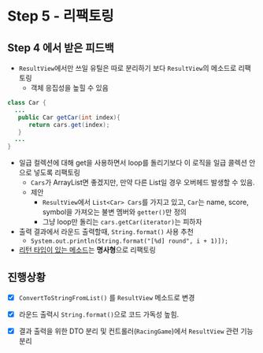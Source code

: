 # Step 5 - 리팩토링

## **Step 4 에서 받은 피드백**

- `ResultView`에서만 쓰일 유틸은 따로 분리하기 보다 `ResultView`의 메소드로 리팩토링
  - 객체 응집성을 높힐 수 있음

~~~java
class Car {
  ...
   public Car getCar(int index){
      return cars.get(index);
   }
  ...
}
~~~

- 일급 컬렉션에 대해 get을 사용하면서 loop를 돌리기보다 이 로직을 일급 콜렉션 안으로 넣도록 리팩토링
  - `Cars`가 ArrayList면 좋겠지만, 만약 다른 List일 경우 오버헤드 발생할 수 있음.
  - 제안
    - `ResultView`에서 `List<Car> Cars`를 가지고 있고, `Car`는 name, score, symbol을 가져오는 불변 멤버와 `getter()`만 정의
    - 그냥 loop만 돌리는 `cars.getCar(iterator)`는 피하자
- 출력 결과에서 라운드 출력할때, `String.format()` 사용 추천
  - `System.out.println(String.format("[%d] round", i + 1)]);`
- <u>리턴 타입이 있는 메소드</u>는 **명사형**으로 리팩토링

## 진행상황

- [x] `ConvertToStringFromList()` 를 `ResultView` 메소드로 변경
- [x]  라운드 출력시 `String.format()`으로 코드 가독성 높힘.
- [x]  결과 출력을 위한 DTO 분리 및 컨트롤러(`RacingGame`)에서 `ResultView` 관련 기능 분리




